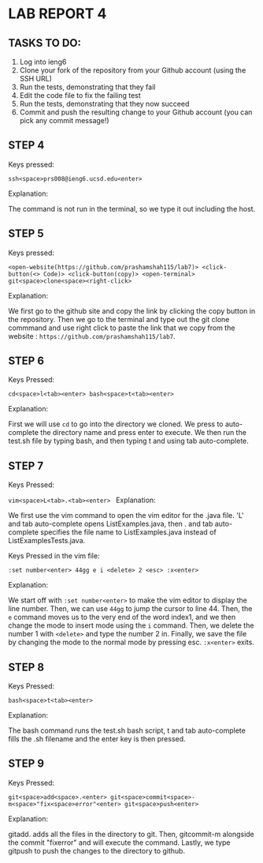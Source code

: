 # LAB REPORT 4

## TASKS TO DO: 

1. Log into ieng6
2. Clone your fork of the repository from your Github account (using the SSH URL)
3. Run the tests, demonstrating that they fail
4. Edit the code file to fix the failing test
5. Run the tests, demonstrating that they now succeed
6. Commit and push the resulting change to your Github account (you can pick any commit message!)

## STEP 4

Keys pressed: 

`ssh<space>prs008@ieng6.ucsd.edu<enter>`

Explanation: 

The command is not run in the terminal, so we type it out including the host.

## STEP 5

Keys pressed: 

`<open-website(https://github.com/prashamshah115/lab7)>
<click-button(<> Code)>
<click-button(copy)>
<open-terminal>
git<space>clone<space><right-click>`

Explanation:

We first go to the github site and copy the link by clicking the copy button in the repository. Then we go to the terminal and type out the git clone commmand and use right click to paste the link that we copy from the website : `https://github.com/prashamshah115/lab7`.

## STEP 6

Keys Pressed: 

`cd<space>l<tab><enter>
bash<space>t<tab><enter>`

Explanation: 

First we will use `cd` to go into the directory we cloned. We press <tab> to auto-complete the directory name and press enter to execute. We then run the test.sh file by typing bash, and then typing t and using tab auto-complete.

## STEP 7

Keys Pressed: 

`vim<space>L<tab>.<tab><enter>
`
Explanation: 

We first use the vim command to open the vim editor for the .java file. 'L' and tab auto-complete opens ListExamples.java, then . and tab auto-complete specifies the file name to ListExamples.java instead of ListExamplesTests.java.


Keys Pressed in the vim file: 

`:set number<enter>
44gg
e
i
<delete>
2
<esc>
:x<enter>`

Explanation: 

We start off with  `:set number<enter>` to make the vim editor to display the line number. Then, we can use `44gg` to jump the cursor to line 44. Then, the `e` command moves us to the very end of the word index1, and we then change the mode to insert mode using the `i` command. Then, we delete the number 1 with `<delete>` and type the number 2 in. Finally, we save the file by changing the mode to the normal mode by pressing esc. `:x<enter>` exits.

## STEP 8

Keys Pressed: 

`bash<space>t<tab><enter>
`

Explanation: 

The bash command runs the test.sh bash script, t and tab auto-complete fills the .sh filename and the enter key is then pressed.

## STEP 9

Keys Pressed: 

`git<space>add<space>.<enter>
git<space>commit<space>-m<space>"fix<space>error"<enter>
git<space>push<enter>`

Explanation: 

git<space>add<space>.<add> adds all the files in the directory to git. Then,  git<space>commit<space>-m<space> alongside the commit "fix<space>error" and <enter> will execute the command. Lastly, we type git<space>push<enter> to push the changes to the directory to github.
